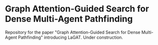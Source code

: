 # Graph Attention-Guided Search for Dense Multi-Agent Pathfinding
Repository for the paper "Graph Attention-Guided Search for Dense Multi-Agent Pathfinding" introducing LaGAT. Under construction.
